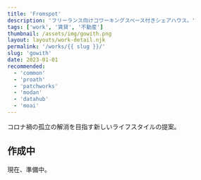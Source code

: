 ```yaml
---
title: 'Fromspot'
description: 'フリーランス向けコワーキングスペース付きシェアハウス。'
tags: ['work', '賃貸', '不動産']
thumbnail: /assets/img/gowith.png
layout: layouts/work-detail.njk
permalink: '/works/{{ slug }}/'
slug: 'gowith'
date: 2023-01-01
recommended:
  - 'common'
  - 'proath'
  - 'patchworks'
  - 'modan'
  - 'datahub'
  - 'moai'
---
```


コロナ禍の孤立の解消を目指す新しいライフスタイルの提案。

## 作成中

現在、準備中。
